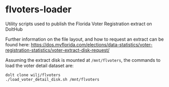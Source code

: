# flvoters-loader
Utility scripts used to publish the Florida Voter Registration extract on DoltHub

Further information on the file layout, and how to request an extract can be found here: https://dos.myflorida.com/elections/data-statistics/voter-registration-statistics/voter-extract-disk-request/

Assuming the extract disk is mounted at ```/mnt/flvoters```, the commands to load the voter detail dataset are:

```
dolt clone wilj/flvoters
./load_voter_detail_disk.sh /mnt/flvoters
```


